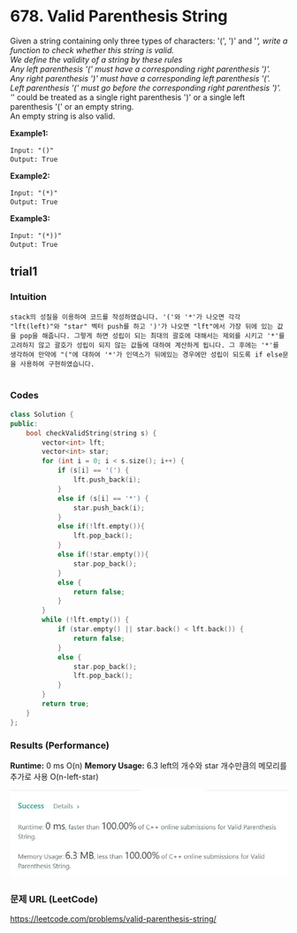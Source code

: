 # 678. Valid Parenthesis String

Given a string containing only three types of characters: '(', ')' and '*', write a function to check whether this string is valid.  
We define the validity of a string by these rules  
Any left parenthesis '(' must have a corresponding right parenthesis ')'.  
Any right parenthesis ')' must have a corresponding left parenthesis '('.  
Left parenthesis '(' must go before the corresponding right parenthesis ')'.  
'*' could be treated as a single right parenthesis ')' or a single left parenthesis '(' or an empty string.  
An empty string is also valid.  

**Example1:**   
```
Input: "()"
Output: True
```

**Example2:**   
```
Input: "(*)"
Output: True
```

**Example3:**   
```
Input: "(*))"
Output: True
```

## trial1
### Intuition
```
stack의 성질을 이용하여 코드를 작성하였습니다. '('와 '*'가 나오면 각각 "lft(left)"와 "star" 벡터 push를 하고 ')'가 나오면 "lft"에서 가장 뒤에 있는 값을 pop을 해줍니다. 그렇게 하면 성립이 되는 최대의 괄호에 대해서는 제외를 시키고 '*'를 고려하지 않고 괄호가 성립이 되지 않는 값들에 대하여 계산하게 됩니다. 그 후에는 '*'를 생각하여 만약에 "("에 대하여 '*'가 인덱스가 뒤에있는 경우에만 성립이 되도록 if else문을 사용하여 구현하였습니다.


```
### Codes  
```cpp
class Solution {
public:
	bool checkValidString(string s) {
		vector<int> lft;
		vector<int> star;
		for (int i = 0; i < s.size(); i++) {
			if (s[i] == '(') {
				lft.push_back(i);
			}
			else if (s[i] == '*') {
				star.push_back(i);
			}
			else if(!lft.empty()){
				lft.pop_back();
			}
			else if(!star.empty()){
				star.pop_back();
			}
			else {
				return false;
			}
		}
		while (!lft.empty()) {
			if (star.empty() || star.back() < lft.back()) {
				return false;
			}
			else {
				star.pop_back();
				lft.pop_back();
			}
		}
		return true;
	}
};
```

### Results (Performance)  
**Runtime:**  0 ms  O(n)
**Memory Usage:** 	6.3 left의 개수와 star 개수만큼의 메모리를 추가로 사용 O(n-left-star)

<p align="center"> 
<img src="./capture.JPG">
</p>


### 문제 URL (LeetCode)  
https://leetcode.com/problems/valid-parenthesis-string/